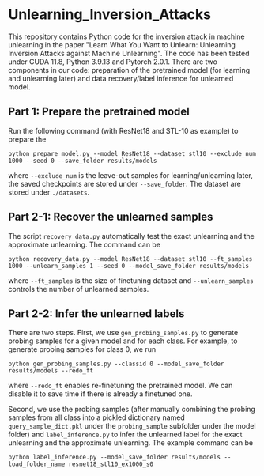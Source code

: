 # Unlearning_Inversion_Attacks

This repository contains Python code for the inversion attack in machine unlearning in the paper "Learn What You Want to Unlearn: Unlearning Inversion Attacks against Machine Unlearning".
The code has been tested under CUDA 11.8, Python 3.9.13 and Pytorch 2.0.1.
There are two components in our code: preparation of the pretrained model (for learning and unlearning later) and data recovery/label inference for unlearned model. 


## Part 1: Prepare the pretrained model
Run the following command (with ResNet18 and STL-10 as example) to prepare the 
```
python prepare_model.py --model ResNet18 --dataset stl10 --exclude_num 1000 --seed 0 --save_folder results/models
```
where `--exclude_num` is the leave-out samples for learning/unlearning later, the saved checkpoints are stored under `--save_folder`. The dataset are stored under `./datasets`.

## Part 2-1: Recover the unlearned samples
The script `recovery_data.py` automatically test the exact unlearning and the approximate unlearning. The command can be 
```
python recovery_data.py --model ResNet18 --dataset stl10 --ft_samples 1000 --unlearn_samples 1 --seed 0 --model_save_folder results/models
```
where `--ft_samples` is the size of finetuning dataset and `--unlearn_samples` controls the number of unlearned samples.

## Part 2-2: Infer the unlearned labels

There are two steps. First, we use `gen_probing_samples.py` to generate probing samples for a given model and for each class.
For example, to generate probing samples for class 0, we run
```
python gen_probing_samples.py --classid 0 --model_save_folder results/models --redo_ft
```
where `--redo_ft` enables re-finetuning the pretrained model. We can disable it to save time if there is already a finetuned one.


Second, we use the probing samples (after manually combining the probing samples from all class into a pickled dictionary named `query_sample_dict.pkl` under the `probing_sample` subfolder under the model folder) and `label_inference.py` to infer the unlearned label for the exact unlearning and the approximate unlearning. The example command can be

```
python label_inference.py --model_save_folder results/models --load_folder_name resnet18_stl10_ex1000_s0
```
